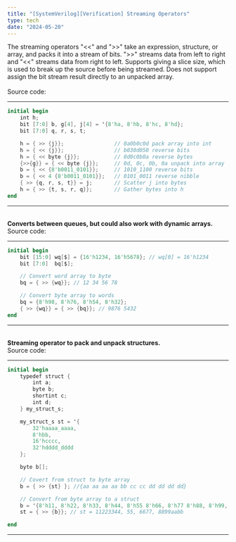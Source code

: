 ```yaml
---
title: "[SystemVerilog][Verification] Streaming Operators"
type: tech
date: "2024-05-20"
---
```


The streaming operators "<<" and ">>" take an expression, structure, or array, and packs it into a stream of bits. ">>" streams data from left to right and "<<" streams data from right to left. Supports giving a slice size, which is used to break up the source before being streamed. Does not support assign the bit stream result directly to an unpacked array.\
\
Source code:

---

```verilog
initial begin
	int h;
	bit [7:0] b, g[4], j[4] = '{8'ha, 8'hb, 8'hc, 8'hd};
	bit [7:0] q, r, s, t;

	h = { >> {j}};                // 0a0b0c0d pack array into int
	h = { << {j}};                // b030d050 reverse bits
	h = { << byte {j}};           // 0d0c0b0a reverse bytes
	{>>{g}} = { << byte {j}};     // 0d, 0c, 0b, 0a unpack into array
	b = { << {8'b0011_0101}};     // 1010_1100 reverse bits
	b = { << 4 {8'b0011_0101}};   // 0101_0011 reverse nibble
	{ >> {q, r, s, t}} = j;       // Scatter j into bytes
	h = { >> {t, s, r, q}};       // Gather bytes into h
end
```

---

\
**Converts between queues, but could also work with dynamic arrays.**\
Source code:

---

```verilog
initial begin
	bit [15:0] wq[$] = {16'h1234, 16'h5678}; // wq[0] = 16'h1234
	bit [7:0]  bq[$];

	// Convert word array to byte
	bq = { >> {wq}}; // 12 34 56 78

	// Convert byte array to words
	bq = {8'h98, 8'h76, 8'h54, 8'h32};
	{ >> {wq}} = { >> {bq}}; // 9876 5432
end

```

---

\
**Streaming operator to pack and unpack structures.**\
Source code:

---

```verilog
initial begin
	typedef struct {
		int a;
		byte b;
		shortint c;
		int d;
	} my_struct_s;

	my_struct_s st = '{
		32'haaaa_aaaa,
		8'hbb,
		16'hcccc,
		32'hdddd_dddd
	};

	byte b[];

	// Covert from struct to byte array
	b = { >> {st} }; //{aa aa aa aa bb cc cc dd dd dd dd}

	// Convert from byte array to a struct
	b = '{8'h11, 8'h22, 8'h33, 8'h44, 8'h55 8'h66, 8'h77 8'h88, 8'h99, 8'haa, 8'hbb};
	st = { >> {b}}; // st = 11223344, 55, 6677, 8899aabb

end
```

---

